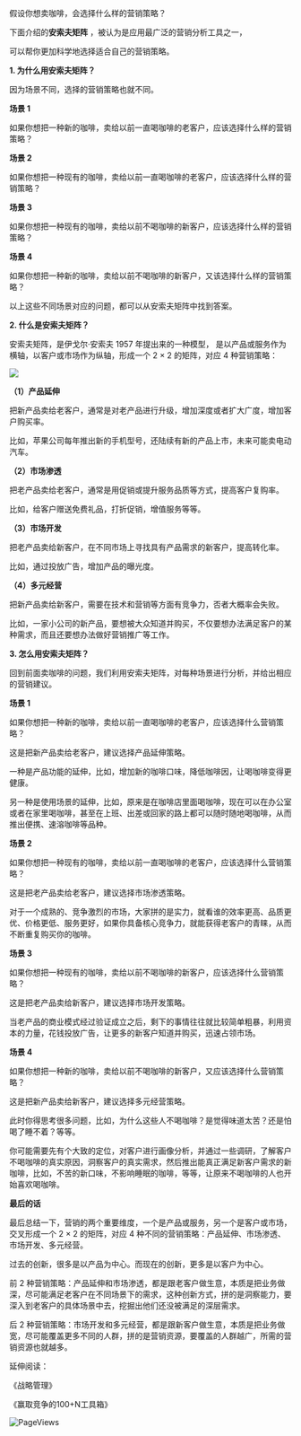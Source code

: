 假设你想卖咖啡，会选择什么样的营销策略？

下面介绍的**安索夫矩阵** ，被认为是应用最广泛的营销分析工具之一，

可以帮你更加科学地选择适合自己的营销策略。

**1. 为什么用安索夫矩阵？**

因为场景不同，选择的营销策略也就不同。

**场景 1**

如果你想把一种新的咖啡，卖给以前一直喝咖啡的老客户，应该选择什么样的营销策略？

**场景 2**

如果你想把一种现有的咖啡，卖给以前一直喝咖啡的老客户，应该选择什么样的营销策略？

**场景 3**

如果你想把一种现有的咖啡，卖给以前不喝咖啡的新客户，应该选择什么样的营销策略？

**场景 4**

如果你想把一种新的咖啡，卖给以前不喝咖啡的新客户，又该选择什么样的营销策略？

以上这些不同场景对应的问题，都可以从安索夫矩阵中找到答案。

**2. 什么是安索夫矩阵？**

安索夫矩阵，是伊戈尔·安索夫 1957 年提出来的一种模型，  是以产品或服务作为横轴，以客户或市场作为纵轴，形成一个 2 × 2 的矩阵，对应 4 种营销策略：

![](https://mmbiz.qpic.cn/mmbiz_png/giaycic3UNwo2f1rX3RW4AUH6QsdhyDTibugedCmXXJuwV6RtyicSM63pEfmFjxuQbSnl9icJ5I6PxYiaXNVCwjey2Lg/640?wx_fmt=png) 

**（1）产品延伸**

把新产品卖给老客户，通常是对老产品进行升级，增加深度或者扩大广度，增加客户购买率。

比如，苹果公司每年推出新的手机型号，还陆续有新的产品上市，未来可能卖电动汽车。

**（2）市场渗透**

把老产品卖给老客户，通常是用促销或提升服务品质等方式，提高客户复购率。

比如，给客户赠送免费礼品，打折促销，增值服务等等。

**（3）市场开发**

把老产品卖给新客户，在不同市场上寻找具有产品需求的新客户，提高转化率。

比如，通过投放广告，增加产品的曝光度。

**（4）多元经营**

把新产品卖给新客户，需要在技术和营销等方面有竞争力，否者大概率会失败。

比如，一家小公司的新产品，要想被大众知道并购买，不仅要想办法满足客户的某种需求，而且还要想办法做好营销推广等工作。

**3. 怎么用安索夫矩阵？**

回到前面卖咖啡的问题，我们利用安索夫矩阵，对每种场景进行分析，并给出相应的营销建议。

**场景 1**

如果你想把一种新的咖啡，卖给以前一直喝咖啡的老客户，应该选择什么营销策略？

这是把新产品卖给老客户，建议选择产品延伸策略。

一种是产品功能的延伸，比如，增加新的咖啡口味，降低咖啡因，让喝咖啡变得更健康。

另一种是使用场景的延伸，比如，原来是在咖啡店里面喝咖啡，现在可以在办公室或者在家里喝咖啡，甚至在上班、出差或回家的路上都可以随时随地喝咖啡，从而推出便携、速溶咖啡等品种。

**场景 2**

如果你想把一种现有的咖啡，卖给以前一直喝咖啡的老客户，应该选择什么营销策略？

这是把老产品卖给老客户，建议选择市场渗透策略。

对于一个成熟的、竞争激烈的市场，大家拼的是实力，就看谁的效率更高、品质更优、价格更低、服务更好，如果你具备核心竞争力，就能获得老客户的青睐，从而不断重复购买你的咖啡。

**场景 3**

如果你想把一种现有的咖啡，卖给以前不喝咖啡的新客户，应该选择什么营销策略？

这是把老产品卖给新客户，建议选择市场开发策略。

当老产品的商业模式经过验证成立之后，剩下的事情往往就比较简单粗暴，利用资本的力量，花钱投放广告，让更多的新客户知道并购买，迅速占领市场。

**场景 4**

如果你想把一种新的咖啡，卖给以前不喝咖啡的新客户，又应该选择什么营销策略？

这是把新产品卖给新客户，建议选择多元经营策略。

此时你得思考很多问题，比如，为什么这些人不喝咖啡？是觉得味道太苦？还是怕喝了睡不着？等等。

你可能需要先有个大致的定位，对客户进行画像分析，并通过一些调研，了解客户不喝咖啡的真实原因，洞察客户的真实需求，然后推出能真正满足新客户需求的新咖啡，比如，不苦的新口味，不影响睡眠的咖啡，等等，让原来不喝咖啡的人也开始喜欢喝咖啡。

**最后的话**

最后总结一下，营销的两个重要维度，一个是产品或服务，另一个是客户或市场，交叉形成一个 2 × 2 的矩阵，对应 4 种不同的营销策略：产品延伸、市场渗透、市场开发、多元经营。

过去的创新，很多是以产品为中心。而现在的创新，更多是以客户为中心。

前 2 种营销策略：产品延伸和市场渗透，都是跟老客户做生意，本质是把业务做深，尽可能满足老客户在不同场景下的需求，这种创新方式，拼的是洞察能力，要深入到老客户的具体场景中去，挖掘出他们还没被满足的深层需求。

后 2 种营销策略：市场开发和多元经营，都是跟新客户做生意，本质是把业务做宽，尽可能覆盖更多不同的人群，拼的是营销资源，要覆盖的人群越广，所需的营销资源也就越多。

延伸阅读：

《战略管理》

《赢取竞争的100+N工具箱》

![PageViews](https://visitor-badge.laobi.icu/badge?page_id=sjhfx.linji&left_text=PageViews&right_color=%2300589F)